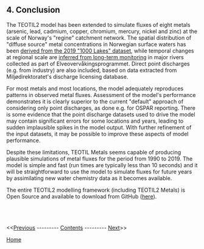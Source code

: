 ## 4. Conclusion

The TEOTIL2 model has been extended to simulate fluxes of eight metals (arsenic, lead, cadmium, copper, chromium, mercury, nickel and zinc) at the scale of Norway's "regine" catchment network. The spatial distribution of "diffuse source" metal concentrations in Norwegian surface waters has been [derived from the 2019 "1000 Lakes" dataset](https://nbviewer.jupyter.org/github/NIVANorge/teotil2/blob/main/notebooks/dev03_teotil2_metals_1k_lakes_2019.ipynb), while temporal changes at regional scale are [inferred from long-term monitoring](https://nbviewer.jupyter.org/github/NIVANorge/teotil2/blob/main/notebooks/dev04_teotil2_metals_over_time.ipynb) in major rivers collected as part of Elveovervåkingsprogrammet. Direct point discharges (e.g. from industry) are also included, based on data extracted from Miljødirektoratet's discharge licensing database.

For most metals and most locations, the model adequately reproduces patterns in observed metal fluxes. Assessment of the model's performance demonstrates it is clearly superior to the current "default" approach of considering only point discharges, as done e.g. for OSPAR reporting. There is some evidence that the point discharge datasets used to drive the model may contain significant errors for some locations and years, leading to sudden implausible spikes in the model output. With further refinement of the input datasets, it may be possible to improve these aspects of model performance. 

Despite these limitations, TEOTIL Metals seems capable of producing plausible simulations of metal fluxes for the period from 1990 to 2019. The model is simple and fast (run times are typically less than 10 seconds) and it will be straightforward to use the model to simulate fluxes for future years by assimilating new water chemistry data as it becomes available. 

The entire TEOTIL2 modelling framework (including TEOTIL2 Metals) is Open Source and available to download from GitHub ([here](https://github.com/NIVANorge/teotil2)).

\
\
\
<<[Previous](07_1000_lakes.html) --------- [Contents](00_intro_and_toc.html) --------- [Next](09_references.html)>>

[Home](https://nivanorge.github.io/teotil2/)
